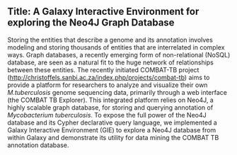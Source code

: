 ## Title: A Galaxy Interactive Environment for exploring the Neo4J Graph Database



Storing the entities that describe a genome and its annotation involves modeling and storing thousands of entities that are interrelated in complex ways. Graph databases, a recently emerging form of non-relational (NoSQL) database, are seen as a natural fit to the huge network of relationships between these entities. The recently initiated COMBAT-TB project (http://christoffels.sanbi.ac.za/index.php/projects/combat-tb) aims to provide a platform for researchers to analyze and visualize their own _M.tuberculosis_ genome sequencing data, primarily through a web interface (the COMBAT TB Explorer). This integrated platform relies on Neo4J, a highly scalable graph database,  for storing and querying annotation of _Mycobacterium tuberculosis_. To expose the full power of the Neo4J database and its Cypher declarative query language, we implemented a Galaxy Interactive Environment (GIE) to explore a Neo4J database from within Galaxy and demonstrate its utility for data mining the COMBAT TB annotation database. 